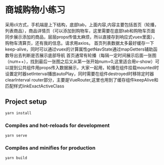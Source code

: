 # 商城购物小练习
采用cli方式，手机端是上下结构，底部tab，上面内容,内容主要包括首页（轮播，列表商品），商品详情页（可以添加到购物车，这里需要在底部tab和购物车页面同步展示添加的商品，层层props传值太麻烦，所以直接存到响应式vuex里面），购物车清算页，还有我的信息。请求用axios。
首页列表数据太多最好缓存一下keep-alive，同时可以通过vuex的计算属性getNavState通过mapGetters辅助函数导出去判断是否展示底部导航
首页通常有轮播（每隔一定时间展示后面一张图（num++），找到最后一张图之后又从第一张开始num=0,这里适合用v-show）可以提到公共组件用props传入数据展示，大家一起用，轮播在组件挂载mounted时设置定时器setInterval播放autoPlay，同时需要在组件destroyed时移除定时器clearInterval
router部分，主要是VueRouter,这里也用到了缓存组件keepAlive和匹配样式linkExactActiveClass



## Project setup
```
yarn install
```

### Compiles and hot-reloads for development
```
yarn serve
```

### Compiles and minifies for production
```
yarn build
```

